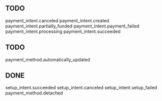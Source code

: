 ## TODO

payment_intent.canceled
payment_intent.created
payment_intent.partially_funded
payment_intent.payment_failed
payment_intent.processing
payment_intent.succeeded

## TODO

payment_method.automatically_updated

## DONE

setup_intent.succeeded
setup_intent.canceled
setup_intent.setup_failed
payment_method.detached
